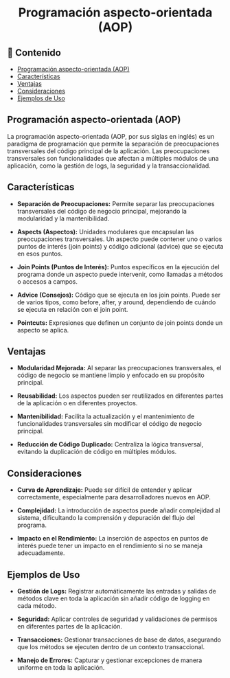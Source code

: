 <h1 align="center">Programación aspecto-orientada (AOP)</h1>

<h2>📑 Contenido</h2>

- [Programación aspecto-orientada (AOP)](#programación-aspecto-orientada-aop)
- [Características](#características)
- [Ventajas](#ventajas)
- [Consideraciones](#consideraciones)
- [Ejemplos de Uso](#ejemplos-de-uso)

## Programación aspecto-orientada (AOP)

La programación aspecto-orientada (AOP, por sus siglas en inglés) es un paradigma de programación que permite la separación de preocupaciones transversales del código principal de la aplicación. Las preocupaciones transversales son funcionalidades que afectan a múltiples módulos de una aplicación, como la gestión de logs, la seguridad y la transaccionalidad.

## Características

- **Separación de Preocupaciones:** Permite separar las preocupaciones transversales del código de negocio principal, mejorando la modularidad y la mantenibilidad.

- **Aspects (Aspectos):** Unidades modulares que encapsulan las preocupaciones transversales. Un aspecto puede contener uno o varios puntos de interés (join points) y código adicional (advice) que se ejecuta en esos puntos.

- **Join Points (Puntos de Interés):** Puntos específicos en la ejecución del programa donde un aspecto puede intervenir, como llamadas a métodos o accesos a campos.

- **Advice (Consejos):** Código que se ejecuta en los join points. Puede ser de varios tipos, como before, after, y around, dependiendo de cuándo se ejecuta en relación con el join point.

- **Pointcuts:** Expresiones que definen un conjunto de join points donde un aspecto se aplica.

## Ventajas

- **Modularidad Mejorada:** Al separar las preocupaciones transversales, el código de negocio se mantiene limpio y enfocado en su propósito principal.

- **Reusabilidad:** Los aspectos pueden ser reutilizados en diferentes partes de la aplicación o en diferentes proyectos.

- **Mantenibilidad:** Facilita la actualización y el mantenimiento de funcionalidades transversales sin modificar el código de negocio principal.

- **Reducción de Código Duplicado:** Centraliza la lógica transversal, evitando la duplicación de código en múltiples módulos.

## Consideraciones

- **Curva de Aprendizaje:** Puede ser difícil de entender y aplicar correctamente, especialmente para desarrolladores nuevos en AOP.

- **Complejidad:** La introducción de aspectos puede añadir complejidad al sistema, dificultando la comprensión y depuración del flujo del programa.

- **Impacto en el Rendimiento:** La inserción de aspectos en puntos de interés puede tener un impacto en el rendimiento si no se maneja adecuadamente.

## Ejemplos de Uso

- **Gestión de Logs:** Registrar automáticamente las entradas y salidas de métodos clave en toda la aplicación sin añadir código de logging en cada método.

- **Seguridad:** Aplicar controles de seguridad y validaciones de permisos en diferentes partes de la aplicación.

- **Transacciones:** Gestionar transacciones de base de datos, asegurando que los métodos se ejecuten dentro de un contexto transaccional.

- **Manejo de Errores:** Capturar y gestionar excepciones de manera uniforme en toda la aplicación.
